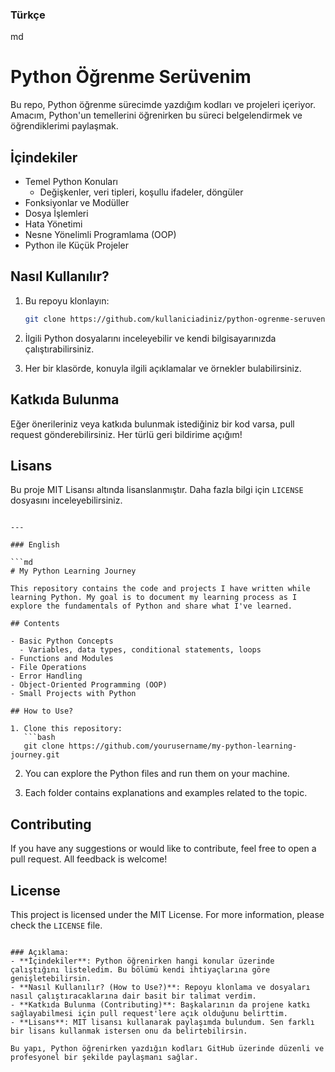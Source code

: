 ### Türkçe

md
# Python Öğrenme Serüvenim

Bu repo, Python öğrenme sürecimde yazdığım kodları ve projeleri içeriyor. Amacım, Python'un temellerini öğrenirken bu süreci belgelendirmek ve öğrendiklerimi paylaşmak.

## İçindekiler

- Temel Python Konuları
  - Değişkenler, veri tipleri, koşullu ifadeler, döngüler
- Fonksiyonlar ve Modüller
- Dosya İşlemleri
- Hata Yönetimi
- Nesne Yönelimli Programlama (OOP)
- Python ile Küçük Projeler

## Nasıl Kullanılır?

1. Bu repoyu klonlayın:
   ```bash
   git clone https://github.com/kullaniciadiniz/python-ogrenme-seruvenim.git
   ```

2. İlgili Python dosyalarını inceleyebilir ve kendi bilgisayarınızda çalıştırabilirsiniz.

3. Her bir klasörde, konuyla ilgili açıklamalar ve örnekler bulabilirsiniz.

## Katkıda Bulunma

Eğer önerileriniz veya katkıda bulunmak istediğiniz bir kod varsa, pull request gönderebilirsiniz. Her türlü geri bildirime açığım!

## Lisans

Bu proje MIT Lisansı altında lisanslanmıştır. Daha fazla bilgi için `LICENSE` dosyasını inceleyebilirsiniz.
```

---

### English

```md
# My Python Learning Journey

This repository contains the code and projects I have written while learning Python. My goal is to document my learning process as I explore the fundamentals of Python and share what I've learned.

## Contents

- Basic Python Concepts
  - Variables, data types, conditional statements, loops
- Functions and Modules
- File Operations
- Error Handling
- Object-Oriented Programming (OOP)
- Small Projects with Python

## How to Use?

1. Clone this repository:
   ```bash
   git clone https://github.com/yourusername/my-python-learning-journey.git
   ```

2. You can explore the Python files and run them on your machine.

3. Each folder contains explanations and examples related to the topic.

## Contributing

If you have any suggestions or would like to contribute, feel free to open a pull request. All feedback is welcome!

## License

This project is licensed under the MIT License. For more information, please check the `LICENSE` file.
```

### Açıklama:
- **İçindekiler**: Python öğrenirken hangi konular üzerinde çalıştığını listeledim. Bu bölümü kendi ihtiyaçlarına göre genişletebilirsin.
- **Nasıl Kullanılır? (How to Use?)**: Repoyu klonlama ve dosyaları nasıl çalıştıracaklarına dair basit bir talimat verdim.
- **Katkıda Bulunma (Contributing)**: Başkalarının da projene katkı sağlayabilmesi için pull request'lere açık olduğunu belirttim.
- **Lisans**: MIT lisansı kullanarak paylaşımda bulundum. Sen farklı bir lisans kullanmak istersen onu da belirtebilirsin.

Bu yapı, Python öğrenirken yazdığın kodları GitHub üzerinde düzenli ve profesyonel bir şekilde paylaşmanı sağlar.
